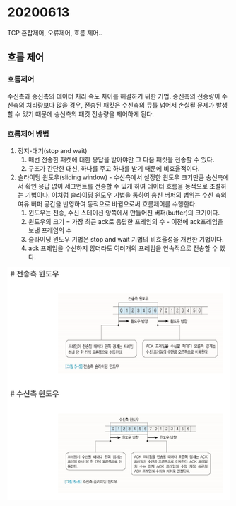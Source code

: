 # 20200613

 TCP 혼잡제어, 오류제어, 흐름 제어..

## 흐름 제어

### 흐름제어

수신측과 송신측의 데이터 처리 속도 차이를 해결하기 위한 기법. 송신측의 전송량이 수신측의 처리량보다 많을 경우, 전송된 패킷은 수신측의 큐를 넘어서 손실될 문제가 발생할 수 있기 때문에 송신측의 패킷 전송량을 제어하게 된다.

### 흐름제어 방법

1. 정지-대기\(stop and wait\) 
   1. 매번 전송한 패켓에 대한 응답을 받아야만 그 다음 패킷을 전송할 수 있다.
   2. 구조가 간단한 대신, 하나를 주고 하나를 받기 때문에 비효율적이다.
2. 슬라이딩 윈도우\(sliding window\) - 수신측에서 설정한 윈도우 크기만큼 송신측에서 확인 응답 없이 세그먼트를 전송할 수 있게 하여 데이터 흐름을 동적으로 조절하는 기법이다. 이처럼 슬라이딩 윈도우 기법을 통하여 송신 버퍼의 범위는 수신 측의 여유 버퍼 공간을 반영하여 동적으로 바뀜으로써 흐름제어를 수행한다.
   1. 윈도우는 전송, 수신 스테이션 양쪽에서 만들어진 버퍼\(buffer\)의 크기이다.
   2. 윈도우의 크기 = 가장 최근 ack로 응답한 프레임의 수 - 이전에 ack프레임을 보낸 프레임의 수
   3. 슬라이딩 윈도우 기법은 stop and wait 기법의 비효율성을 개선한 기법이다.
   4. ack 프레임을 수신하지 않더라도 여러개의 프레임을 연속적으로 전송할 수 있다.

![](../.gitbook/assets/image%20%28112%29.png)



